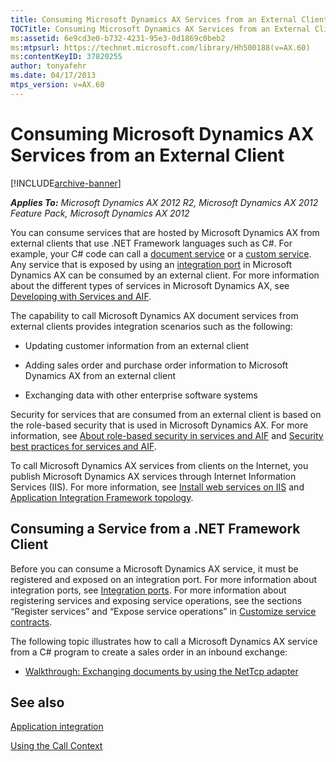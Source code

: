```yaml
---
title: Consuming Microsoft Dynamics AX Services from an External Client
TOCTitle: Consuming Microsoft Dynamics AX Services from an External Client
ms:assetid: 6e9cd3e0-b732-4231-95e3-0d1869c0beb2
ms:mtpsurl: https://technet.microsoft.com/library/Hh500188(v=AX.60)
ms:contentKeyID: 37820255
author: tonyafehr
ms.date: 04/17/2013
mtps_version: v=AX.60
---
```


# Consuming Microsoft Dynamics AX Services from an External Client 


[!INCLUDE[archive-banner](includes/archive-banner.md)]


_**Applies To:** Microsoft Dynamics AX 2012 R2, Microsoft Dynamics AX 2012 Feature Pack, Microsoft Dynamics AX 2012_

You can consume services that are hosted by Microsoft Dynamics AX from external clients that use .NET Framework languages such as C\#. For example, your C\# code can call a [document service](aif-document-services.md) or a [custom service](using-custom-services.md). Any service that is exposed by using an [integration port](integration-ports.md) in Microsoft Dynamics AX can be consumed by an external client. For more information about the different types of services in Microsoft Dynamics AX, see [Developing with Services and AIF](developing-with-services-and-aif.md).

The capability to call Microsoft Dynamics AX document services from external clients provides integration scenarios such as the following:

  - Updating customer information from an external client

  - Adding sales order and purchase order information to Microsoft Dynamics AX from an external client

  - Exchanging data with other enterprise software systems

Security for services that are consumed from an external client is based on the role-based security that is used in Microsoft Dynamics AX. For more information, see [About role-based security in services and AIF](about-role-based-security-in-services-and-aif.md) and [Security best practices for services and AIF](security-best-practices-for-services-and-aif.md).

To call Microsoft Dynamics AX services from clients on the Internet, you publish Microsoft Dynamics AX services through Internet Information Services (IIS). For more information, see [Install web services on IIS](install-web-services-on-iis.md) and [Application Integration Framework topology](application-integration-framework-topology.md).

## Consuming a Service from a .NET Framework Client

Before you can consume a Microsoft Dynamics AX service, it must be registered and exposed on an integration port. For more information about integration ports, see [Integration ports](integration-ports.md). For more information about registering services and exposing service operations, see the sections “Register services” and “Expose service operations” in [Customize service contracts](customize-service-contracts.md).

The following topic illustrates how to call a Microsoft Dynamics AX service from a C\# program to create a sales order in an inbound exchange:

  - [Walkthrough: Exchanging documents by using the NetTcp adapter](walkthrough-exchanging-documents-by-using-the-nettcp-adapter.md)

## See also

[Application integration](application-integration.md)

[Using the Call Context](using-the-call-context.md)

